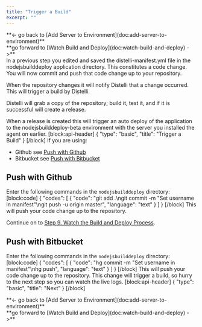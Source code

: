 ```yaml
---
title: "Trigger a Build"
excerpt: ""
---
```

<div><div style="float: left;">**<- go back to [Add Server to Environment](doc:add-server-to-environment)**</div><div style="float: right;">**go forward to [Watch Build and Deploy](doc:watch-build-and-deploy) ->**</div></div>
<br>

In a previous step you edited and saved the distelli-manifest.yml file in the nodejsbuilddeploy application directory. This constitutes a code change. You will now commit and push that code change up to your repository.

When the repository changes it will notify Distelli that a change occurred. This will trigger a build by Distelli.

Distelli will grab a copy of the repository; build it, test it, and if it is successful will create a release.

When a release is created this will trigger an auto deploy of the application to the nodejsbuilddeploy-beta environment with the server you installed the agent on earlier.
[block:api-header]
{
  "type": "basic",
  "title": "Trigger a Build"
}
[/block]
If you are using:
* Github see [Push with Github](#section-push-with-github)
* Bitbucket see [Push with Bitbucket](#section-push-with-bitbucket)

## Push with Github

Enter the following commands in the `nodejsbuilddeploy` directory:
[block:code]
{
  "codes": [
    {
      "code": "git add .\ngit commit -m \"Set username in manifest\"\ngit push -u origin master",
      "language": "text"
    }
  ]
}
[/block]
This will push your code change up to the repository.

Continue on to [Step 9. Watch the Build and Deploy Process](#step-9-watch-the-build-and-deploy-process).

## Push with Bitbucket

Enter the following commands in the `nodejsbuilddeploy` directory:
[block:code]
{
  "codes": [
    {
      "code": "hg commit -m \"Set username in manifest\"\nhg push",
      "language": "text"
    }
  ]
}
[/block]
This will push your code change up to the repository. This change will trigger a build, so hurry to the next step so you can watch the live logs.
[block:api-header]
{
  "type": "basic",
  "title": "Next"
}
[/block]
<div><div style="float: left;">**<- go back to [Add Server to Environment](doc:add-server-to-environment)**</div><div style="float: right;">**go forward to [Watch Build and Deploy](doc:watch-build-and-deploy) ->**</div></div>